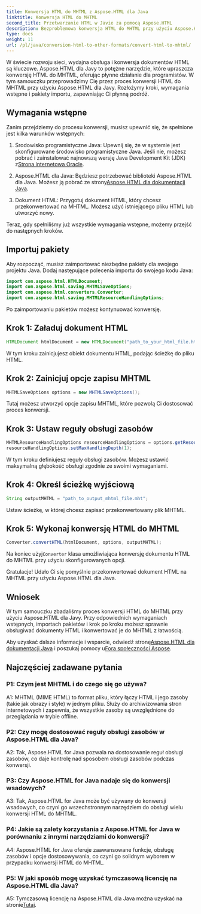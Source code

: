 ```yaml
---
title: Konwersja HTML do MHTML z Aspose.HTML dla Java
linktitle: Konwersja HTML do MHTML
second_title: Przetwarzanie HTML w Javie za pomocą Aspose.HTML
description: Bezproblemowa konwersja HTML do MHTML przy użyciu Aspose.HTML dla Java. Postępuj zgodnie z naszym przewodnikiem krok po kroku, aby uzyskać wydajną konwersję HTML do MHTML.
type: docs
weight: 11
url: /pl/java/conversion-html-to-other-formats/convert-html-to-mhtml/
---
```

W świecie rozwoju sieci, wydajna obsługa i konwersja dokumentów HTML są kluczowe. Aspose.HTML dla Javy to potężne narzędzie, które upraszcza konwersję HTML do MHTML, oferując płynne działanie dla programistów. W tym samouczku przeprowadzimy Cię przez proces konwersji HTML do MHTML przy użyciu Aspose.HTML dla Javy. Rozłożymy kroki, wymagania wstępne i pakiety importu, zapewniając Ci płynną podróż.

## Wymagania wstępne

Zanim przejdziemy do procesu konwersji, musisz upewnić się, że spełnione jest kilka warunków wstępnych:

1. Środowisko programistyczne Java: Upewnij się, że w systemie jest skonfigurowane środowisko programistyczne Java. Jeśli nie, możesz pobrać i zainstalować najnowszą wersję Java Development Kit (JDK) z[Strona internetowa Oracle](https://www.oracle.com/java/technologies/javase-downloads.html).

2.  Aspose.HTML dla Java: Będziesz potrzebować biblioteki Aspose.HTML dla Java. Możesz ją pobrać ze strony[Aspose.HTML dla dokumentacji Java](https://reference.aspose.com/html/java/).

3. Dokument HTML: Przygotuj dokument HTML, który chcesz przekonwertować na MHTML. Możesz użyć istniejącego pliku HTML lub utworzyć nowy.

Teraz, gdy spełniliśmy już wszystkie wymagania wstępne, możemy przejść do następnych kroków.

## Importuj pakiety

Aby rozpocząć, musisz zaimportować niezbędne pakiety dla swojego projektu Java. Dodaj następujące polecenia importu do swojego kodu Java:

```java
import com.aspose.html.HTMLDocument;
import com.aspose.html.saving.MHTMLSaveOptions;
import com.aspose.html.converters.Converter;
import com.aspose.html.saving.MHTMLResourceHandlingOptions;
```

Po zaimportowaniu pakietów możesz kontynuować konwersję.

## Krok 1: Załaduj dokument HTML

```java
HTMLDocument htmlDocument = new HTMLDocument("path_to_your_html_file.html");
```

W tym kroku zainicjujesz obiekt dokumentu HTML, podając ścieżkę do pliku HTML.

## Krok 2: Zainicjuj opcje zapisu MHTML

```java
MHTMLSaveOptions options = new MHTMLSaveOptions();
```

Tutaj możesz utworzyć opcje zapisu MHTML, które pozwolą Ci dostosować proces konwersji.

## Krok 3: Ustaw reguły obsługi zasobów

```java
MHTMLResourceHandlingOptions resourceHandlingOptions = options.getResourceHandlingOptions();
resourceHandlingOptions.setMaxHandlingDepth(1);
```

W tym kroku definiujesz reguły obsługi zasobów. Możesz ustawić maksymalną głębokość obsługi zgodnie ze swoimi wymaganiami.

## Krok 4: Określ ścieżkę wyjściową

```java
String outputMHTML = "path_to_output_mhtml_file.mht";
```

Ustaw ścieżkę, w której chcesz zapisać przekonwertowany plik MHTML.

## Krok 5: Wykonaj konwersję HTML do MHTML

```java
Converter.convertHTML(htmlDocument, options, outputMHTML);
```

 Na koniec użyj`Converter` klasa umożliwiająca konwersję dokumentu HTML do MHTML przy użyciu skonfigurowanych opcji.

Gratulacje! Udało Ci się pomyślnie przekonwertować dokument HTML na MHTML przy użyciu Aspose.HTML dla Java.

## Wniosek

W tym samouczku zbadaliśmy proces konwersji HTML do MHTML przy użyciu Aspose.HTML dla Javy. Przy odpowiednich wymaganiach wstępnych, importach pakietów i krok po kroku możesz sprawnie obsługiwać dokumenty HTML i konwertować je do MHTML z łatwością.

 Aby uzyskać dalsze informacje i wsparcie, odwiedź stronę[Aspose.HTML dla dokumentacji Java](https://reference.aspose.com/html/java/) i poszukaj pomocy u[Fora społeczności Aspose](https://forum.aspose.com/).

## Najczęściej zadawane pytania

### P1: Czym jest MHTML i do czego się go używa?

A1: MHTML (MIME HTML) to format pliku, który łączy HTML i jego zasoby (takie jak obrazy i style) w jednym pliku. Służy do archiwizowania stron internetowych i zapewnia, że wszystkie zasoby są uwzględnione do przeglądania w trybie offline.

### P2: Czy mogę dostosować reguły obsługi zasobów w Aspose.HTML dla Java?

A2: Tak, Aspose.HTML for Java pozwala na dostosowanie reguł obsługi zasobów, co daje kontrolę nad sposobem obsługi zasobów podczas konwersji.

### P3: Czy Aspose.HTML for Java nadaje się do konwersji wsadowych?

A3: Tak, Aspose.HTML for Java może być używany do konwersji wsadowych, co czyni go wszechstronnym narzędziem do obsługi wielu konwersji HTML do MHTML.

### P4: Jakie są zalety korzystania z Aspose.HTML for Java w porównaniu z innymi narzędziami do konwersji?

A4: Aspose.HTML for Java oferuje zaawansowane funkcje, obsługę zasobów i opcje dostosowywania, co czyni go solidnym wyborem w przypadku konwersji HTML do MHTML.

### P5: W jaki sposób mogę uzyskać tymczasową licencję na Aspose.HTML dla Java?

A5: Tymczasową licencję na Aspose.HTML dla Java można uzyskać na stronie[Tutaj](https://purchase.aspose.com/temporary-license/).